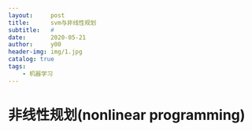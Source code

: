 ```yaml
---
layout:     post
title:      svm与非线性规划
subtitle:   #
date:       2020-05-21
author:     y00
header-img: img/1.jpg
catalog: true
tags:
    - 机器学习
---
```


# 非线性规划(nonlinear programming)
